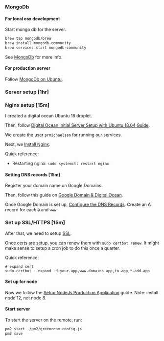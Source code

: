 ### MongoDb

#### For local osx development
Start mongo db for the server.
```sh
brew tap mongodb/brew
brew install mongodb-community
brew services start mongodb-community
```

See [MongoDb] for more info.

#### For production server
Follow [MongoDb on Ubuntu].

### Server setup [1hr]

### Nginx setup [15m]
I created a digital ocean Ubuntu 18 droplet.

Then, follow [Digital Ocean Initial Server Setup with Ubuntu 18.04 Guide].

We create the user `prmichaelsen` for running our services.

Next, we [Install Nginx]. 

Quick reference:
* Restarting nginx: `sudo systemctl restart nginx`

#### Setting DNS records [15m]
Register your domain name on Google Domains.

Then, follow this guide on [Google Domain & Digital Ocean].

Once Google Domain is set up, [Configure the DNS Records]. Create an A record for each `@` and `www`.

### Set up SSL/HTTPS [15m]
After that, we need to setup [SSL].

Once certs are setup, you can renew them with `sudo certbot renew`. It might make sense to setup a cron job to do this once a quarter.

Quick reference:
```
# expand cert
sudo certbot --expand -d your.app,www.domains.app,to.app,*.add.app
```

#### Set up for node
Now we follow the [Setup NodeJs Production Application] guide. Note: install node 12, not node 8.

#### Start server
To start the server on the remote, run:
```sh
pm2 start ./pm2/greenroom.config.js
pm2 save
```

[Configure the DNS Records]: https://www.digitalocean.com/docs/networking/dns/how-to/manage-records/
[Google Domain & Digital Ocean]: https://www.digitalocean.com/community/tutorials/how-to-point-to-digitalocean-nameservers-from-common-domain-registrars
[SSL]: https://www.digitalocean.com/community/tutorials/how-to-secure-nginx-with-let-s-encrypt-on-ubuntu-18-04
[Install Nginx]: https://www.digitalocean.com/community/tutorials/how-to-install-nginx-on-ubuntu-18-04
[Digital Ocean Initial Server Setup with Ubuntu 18.04 Guide]: https://www.digitalocean.com/community/tutorials/initial-server-setup-with-ubuntu-18-04
[Setup NodeJs Production Application]: https://www.digitalocean.com/community/tutorials/how-to-set-up-a-node-js-application-for-production-on-ubuntu-18-04
[MongoDb]: https://docs.mongodb.com/manual/tutorial/install-mongodb-on-os-x/
[MongoDb on Ubuntu]: https://www.digitalocean.com/community/tutorials/how-to-install-mongodb-on-ubuntu-18-04